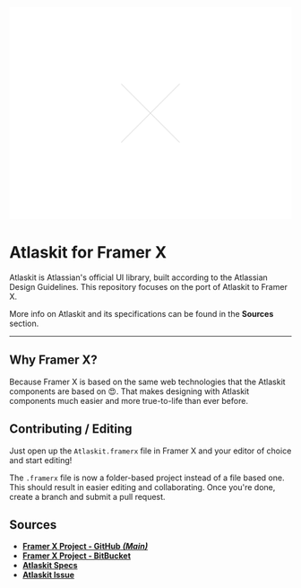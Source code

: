 ![Image](src/metadata/artwork.png)
# **Atlaskit** for **Framer** X

Atlaskit is Atlassian's official UI library, built according to the Atlassian Design Guidelines. This repository focuses on the port of Atlaskit to Framer X.  
  
More info on Atlaskit and its specifications can be found in the **Sources** section.

----

## Why **Framer** X?
Because Framer X is based on the same web technologies that the Atlaskit components are based on 😍. That makes designing with Atlaskit components much easier and more true-to-life than ever before.

## **Contributing** / **Editing**
Just open up the `Atlaskit.framerx` file in Framer X and your editor of choice and start editing!  

The `.framerx` file is now a folder-based project instead of a file based one. This should result in
easier editing and collaborating. Once you're done, create a branch and submit a pull request.

## **Sources**
- [**Framer X Project - GitHub** ***(Main)***](https://github.com/lucasritter/atlaskit-framerx/)
- [**Framer X Project - BitBucket**](https://bitbucket.org/lucasritter/atlaskit-framerx/)
- [**Atlaskit Specs**](https://atlaskit.atlassian.com)
- [**Atlaskit Issue**](https://bitbucket.org/atlassian/atlaskit-mk-2/issues/156/framer-x-kit)
